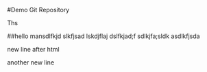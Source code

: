 #Demo Git Repository

Ths

##hello mansdlfkjd slkfjsad lskdjflaj dslfkjad;f 
sdlkjfa;sldk
asdlkfjsda

new line after html

another new line